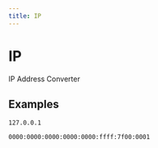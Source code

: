 ```yaml
---
title: IP
---
```


# IP

IP Address Converter

## Examples

```
127.0.0.1
```

```
0000:0000:0000:0000:0000:ffff:7f00:0001
```